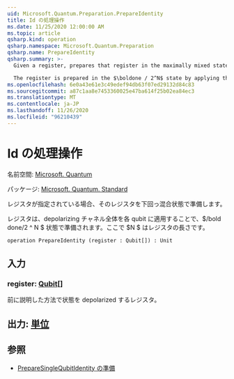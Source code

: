 ```yaml
---
uid: Microsoft.Quantum.Preparation.PrepareIdentity
title: Id の処理操作
ms.date: 11/25/2020 12:00:00 AM
ms.topic: article
qsharp.kind: operation
qsharp.namespace: Microsoft.Quantum.Preparation
qsharp.name: PrepareIdentity
qsharp.summary: >-
  Given a register, prepares that register in the maximally mixed state.

  The register is prepared in the $\boldone / 2^N$ state by applying the complete depolarizing channel to each qubit, where $N$ is the length of the register.
ms.openlocfilehash: 6e0a43e61e3c49edef94db63f07ed29132d84c83
ms.sourcegitcommit: a87c1aa8e7453360025e47ba614f25b02ea84ec3
ms.translationtype: MT
ms.contentlocale: ja-JP
ms.lasthandoff: 11/26/2020
ms.locfileid: "96210439"
---
```

# <a name="prepareidentity-operation"></a>Id の処理操作

名前空間: [Microsoft. Quantum](xref:Microsoft.Quantum.Preparation)

パッケージ: [Microsoft. Quantum. Standard](https://nuget.org/packages/Microsoft.Quantum.Standard)


レジスタが指定されている場合、そのレジスタを下回っ混合状態で準備します。

レジスタは、depolarizing チャネル全体を各 qubit に適用することで、$/bold done/2 ^ N $ 状態で準備されます。ここで $N $ はレジスタの長さです。

```qsharp
operation PrepareIdentity (register : Qubit[]) : Unit
```


## <a name="input"></a>入力

### <a name="register--qubit"></a>register: [Qubit](xref:microsoft.quantum.lang-ref.qubit)[]

前に説明した方法で状態を depolarized するレジスタ。



## <a name="output--unit"></a>出力: [単位](xref:microsoft.quantum.lang-ref.unit)



## <a name="see-also"></a>参照

- [PrepareSingleQubitIdentity の準備](xref:Microsoft.Quantum.Preparation.PrepareSingleQubitIdentity)